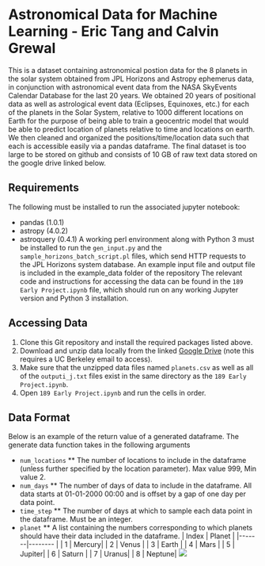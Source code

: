 # Astronomical Data for Machine Learning - Eric Tang and Calvin Grewal
This is a dataset containing astronomical postion data for the 8 planets in the solar system obtained from JPL Horizons and Astropy ephemerus data, in conjunction with astronomical event data from the NASA SkyEvents Calendar Database for the last 20 years. We obtained 20 years of positional data as well as astrological event data (Eclipses, Equinoxes, etc.) for each of the planets in the Solar System, relative to 1000 different locations on Earth for the purpose of being able to train a geocentric model that would be able to predict location of planets relative to time and locations on earth. We then cleaned and organized the positions/time/location data such that each is accessible easily via a pandas dataframe. The final dataset is too large to be stored on github and consists of 10 GB of raw text data stored on the google drive linked below.

## Requirements
The following must be installed to run the associated jupyter notebook:
* pandas (1.0.1)
* astropy (4.0.2)
* astroquery (0.4.1)
A working perl environment along with Python 3 must be installed to run the `gen_input.py` and the `sample_horizons_batch_script.pl` files, which send HTTP requests to the JPL Horizons system database. An example input file and output file is included in the example_data folder of the repository
The relevant code and instructions for accessing the data can be found in the `189 Early Project.ipynb` file, which should run on any working Jupyter version and Python 3 installation.

## Accessing Data
1. Clone this Git repository and install the required packages listed above.
2. Download and unzip data locally from the linked [Google Drive](https://drive.google.com/drive/u/1/folders/16cBlFRV02PcA1_ypUR4UUju3h61P0zgg) (note this requires a UC Berkeley email to access). 
2. Make sure that the unzipped data files named `planets.csv` as well as all of the `outputi_j.txt` files exist in the same directory as the `189 Early Project.ipynb`.
3. Open `189 Early Project.ipynb` and run the cells in order. 

## Data Format
Below is an example of the return value of a generated dataframe. The generate data function takes in the following arguments
* `num_locations`
** The number of locations to include in the dataframe (unless further specified by the location parameter). Max value 999, Min value 2.
* `num_days`
** The number of days of data to include in the dataframe. All data starts at 01-01-2000 00:00 and is offset by a gap of one day per data point.
* `time_step`
** The number of days at which to sample each data point in the dataframe. Must be an integer.
* `planet`
** A list containing the numbers corresponding to which planets should have their data included in the dataframe.
 | Index | Planet    |
 |-------|--------   |
 | 1     |    Mercury|
 | 2     |    Venus  |
 | 3     |    Earth  | 
 | 4     |     Mars  | 
 | 5     |    Jupiter|
 | 6     |    Saturn | 
 | 7     |     Uranus| 
 | 8     |    Neptune|
![](https://github.com/erictang000/astro-data/blob/master/example_data/dataframe.png?raw=true)



